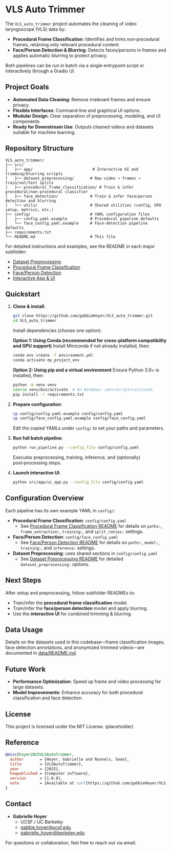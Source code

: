 # VLS Auto Trimmer

The `VLS_auto_trimmer` project automates the cleaning of video laryngoscope (VLS) data by:

- **Procedural Frame Classification**: Identifies and trims non‑procedural frames, retaining only relevant procedural content.
- **Face/Person Detection & Blurring**: Detects faces/persons in frames and applies automatic blurring to protect privacy.

Both pipelines can be run in batch via a single entrypoint script or interactively through a Gradio UI.

## Project Goals

- **Automated Data Cleaning**: Remove irrelevant frames and ensure privacy.
- **Flexible Interfaces**: Command‑line and graphical UI options.
- **Modular Design**: Clear separation of preprocessing, modeling, and UI components.
- **Ready for Downstream Use**: Outputs cleaned videos and datasets suitable for machine learning.

## Repository Structure

```text
VLS_auto_trimmer/
├── src/
│   ├── app/                          # Interactive UI and trimming/blurring scripts
│   ├── dataset_preprocessing/       # Raw video → frames → train/val/test splits
│   ├── procedural_frame_classification/ # Train & infer procedural/non‑procedural classifier
│   ├── face_detection/              # Train & infer face/person detection and blurring
│   └── utils/                       # Shared utilities (config, GPU setup, metrics, etc.)
├── config/                          # YAML configuration files
│   ├── config.yaml.example          # Procedural pipeline defaults
│   └── face_config.yaml.example     # Face-detection pipeline defaults
├── requirements.txt
└── README.md                        # This file
```

For detailed instructions and examples, see the README in each major subfolder:

- [Dataset Preprocessing](src/dataset_preprocessing/README.md)
- [Procedural Frame Classification](src/procedural_frame_classification/README.md)
- [Face/Person Detection](src/face_detection/README.md)
- [Interactive App & UI](src/app/README.md)

## Quickstart

1. **Clone & install**:
   ```bash
   git clone https://github.com/gabbieHoyer/VLS_auto_trimmer.git
   cd VLS_auto_trimmer
   ```
    Install dependencies (choose one option):

    **Option 1: Using Conda (recommended for cross-platform compatibility and GPU support)**
    Install Miniconda if not already installed, then:
    ```bash
    conda env create -f environment.yml
    conda activate my_project_env
    ```

    **Option 2: Using pip and a virtual environment**
    Ensure Python 3.9+ is installed, then:
    ```bash
    python -m venv venv
    source venv/bin/activate  # On Windows: venv\Scripts\activate
    pip install -r requirements.txt
    ```

2. **Prepare configuration**:
   ```bash
   cp config/config.yaml.example config/config.yaml
   cp config/face_config.yaml.example config/face_config.yaml
   ```
   Edit the copied YAMLs under `config/` to set your paths and parameters.

3. **Run full batch pipeline**:
   ```bash
   python run_pipeline.py --config_file config/config.yaml
   ```
   Executes preprocessing, training, inference, and (optionally) post‑processing steps.

4. **Launch interactive UI**:
   ```bash
   python src/app/ui_app.py --config_file config/config.yaml
   ```

## Configuration Overview

Each pipeline has its own example YAML in `config/`:

- **Procedural Frame Classification**: `config/config.yaml`
  - See [Procedural Frame Classification README](src/procedural_frame_classification/README.md) for details on `paths:`, `frame_extraction:`, `training:`, and `split_ratios:` settings.
- **Face/Person Detection**: `config/face_config.yaml`
  - See [Face/Person Detection README](src/face_detection/README.md) for details on `paths:`, `model:`, `training:`, and `inference:` settings.
- **Dataset Preprocessing**: uses shared sections in `config/config.yaml`
  - See [Dataset Preprocessing README](src/dataset_preprocessing/README.md) for detailed `dataset_preprocessing:` options.

## Next Steps

After setup and preprocessing, follow subfolder READMEs to:

- Train/infer the **procedural frame classification** model.
- Train/infer the **face/person detection** model and apply blurring.
- Use the **interactive UI** for combined trimming & blurring.

## Data Usage

Details on the datasets used in this codebase—frame classification images, face detection annotations, and anonymized trimmed videos—are documented in [data/README.md](data/README.md).

## Future Work

- **Performance Optimization**: Speed up frame and video processing for large datasets.
- **Model Improvements**: Enhance accuracy for both procedural classification and face detection.

## License

This project is licensed under the MIT License. (placeholder)

## Reference

```bibtex
@misc{hoyer2025VLSAutoTrimmer,
  author       = {Hoyer, Gabrielle and Runnels, Sean},
  title        = {VLSAutoTrimmer},
  year         = {2025},
  howpublished = {Computer software},
  version      = {1.0.0},
  note         = {Available at \url{https://github.com/gabbieHoyer/VLS_auto_trimmer}},
}
```

## Contact

- **Gabrielle Hoyer**  
  - UCSF / UC Berkeley  
  - [gabbie.hoyer@ucsf.edu](mailto:gabbie.hoyer@ucsf.edu)  
  - [gabrielle_hoyer@berkeley.edu](mailto:gabrielle_hoyer@berkeley.edu)
  
For questions or collaboration, feel free to reach out via email.

